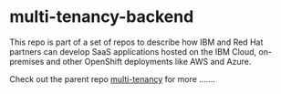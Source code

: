 # multi-tenancy-backend

This repo is part of a set of repos to describe how IBM and Red Hat partners can develop SaaS applications hosted on the IBM Cloud, on-premises and other OpenShift deployments like AWS and Azure.

Check out the parent repo [multi-tenancy](https://github.com/IBM/multi-tenancy) for more .......
